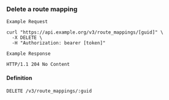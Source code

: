### Delete a route mapping

```
Example Request
```

```shell
curl "https://api.example.org/v3/route_mappings/[guid]" \
  -X DELETE \
  -H "Authorization: bearer [token]"
```

```
Example Response
```

```http
HTTP/1.1 204 No Content
```

#### Definition
`DELETE /v3/route_mappings/:guid`
